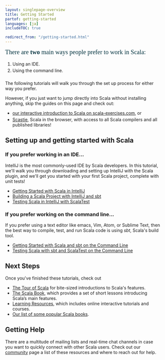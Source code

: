 ```yaml
---
layout: singlepage-overview
title: Getting Started
partof: getting-started
languages: [ja]
includeTOC: true

redirect_from: "/getting-started.html"
---
```


<div style="font-size: 1.25rem; color: #073642; font-weight: 400; font-family: 'Roboto Slab', serif; margin-bottom: 18px;"> There are <strong>two</strong> main ways people prefer to work in Scala:</div>

<ol style="margin-bottom: 24px;">
  <li style="margin-bottom: 4px;">Using an IDE.</li>
  <li style="margin-bottom: 4px;">Using the command line.</li>
</ol>


The following tutorials will walk you through the set up process for either way
you prefer.

However, if you just want to jump directly into Scala without installing anything, skip the guides on this page and check out:

<ul style="margin-bottom: 24px;">
  <li style="margin-bottom: 4px;"><a href="https://www.scala-exercises.org/scala_tutorial/terms_and_types">our interactive introduction to Scala on scala-exercises.com</a>, or</li>
  <li style="margin-bottom: 4px;"><a href="https://scastie.scala-lang.org/">Scastie</a>, Scala in the browser, with access to all Scala compilers and all published libraries!</li>
</ul>

## Setting up and getting started with Scala

### If you prefer working in an IDE...

IntelliJ is the most commonly-used IDE by Scala developers. In this tutorial,
we'll walk you through downloading and setting up IntelliJ with the Scala
plugin, and we'll get you started with your first Scala project, complete with
unit tests!

* [Getting Started with Scala in IntelliJ](/getting-started/intellij-track/getting-started-with-scala-in-intellij.html)
* [Building a Scala Project with IntelliJ and sbt](/getting-started/intellij-track/building-a-scala-project-with-intellij-and-sbt.html)
* [Testing Scala in IntelliJ with ScalaTest](/getting-started/intellij-track/testing-scala-in-intellij-with-scalatest.html)


### If you prefer working on the command line...

If you prefer using a text editor like emacs, Vim, Atom, or Sublime Text, then
the best way to compile, test, and run Scala code is using _sbt_, Scala's build
tool.

* [Getting Started with Scala and sbt on the Command Line](/getting-started/sbt-track/getting-started-with-scala-and-sbt-on-the-command-line.html)
* [Testing Scala with sbt and ScalaTest on the Command Line](/getting-started/sbt-track/testing-scala-with-sbt-on-the-command-line.html)

<!-- sbt is the easiest way to ensure that your Scala project is reproducible;
you specify a Scala version, any libraries you depend on, and sbt takes care of
the rest, so it's as easy as possible for someone else to compile and run your
Scala project. -->

## Next Steps
Once you've finished these tutorials, check out

* [The Tour of Scala](/tour/tour-of-scala.html) for bite-sized introductions to Scala's features.
* [The Scala Book](/overviews/scala-book/introduction.html), which provides a set of short lessons introducing Scala’s main features.
* [Learning Resources](/learn.html), which includes online interactive tutorials and courses.
* [Our list of some popular Scala books](/books.html).

## Getting Help
There are a multitude of mailing lists and real-time chat channels in case you want to quickly connect with other Scala users. Check out our [community](https://scala-lang.org/community/) page a list of these resources and where to reach out for help.
